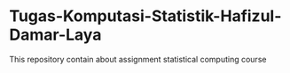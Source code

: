 # Tugas-Komputasi-Statistik-Hafizul-Damar-Laya
This repository contain about assignment statistical computing course
